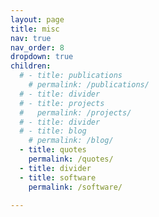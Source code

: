 ```yaml
---
layout: page
title: misc
nav: true
nav_order: 8
dropdown: true
children:
  # - title: publications
    # permalink: /publications/
  # - title: divider
  # - title: projects
  #   permalink: /projects/
  # - title: divider
  # - title: blog
    # permalink: /blog/
  - title: quotes
    permalink: /quotes/
  - title: divider
  - title: software
    permalink: /software/
  
---
```

